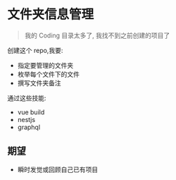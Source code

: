 # 文件夹信息管理

> 我的 Coding 目录太多了, 我找不到之前创建的项目了

创建这个 repo,我要:

- 指定要管理的文件夹
- 枚举每个文件下的文件
- 撰写文件夹备注

通过这些技能:

- vue build
- nestjs
- graphql

## 期望

- 瞬时发觉或回顾自己已有项目
